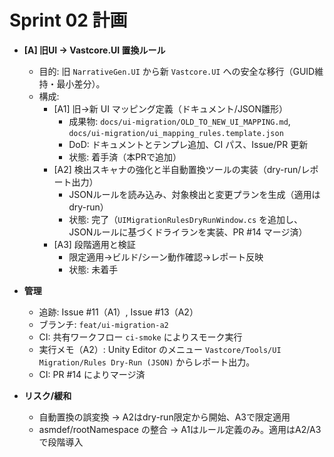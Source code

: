 # Sprint 02 計画

- **[A] 旧UI → Vastcore.UI 置換ルール**
  - 目的: 旧 `NarrativeGen.UI` から新 `Vastcore.UI` への安全な移行（GUID維持・最小差分）。
  - 構成:
    - [A1] 旧→新 UI マッピング定義（ドキュメント/JSON雛形）
      - 成果物: `docs/ui-migration/OLD_TO_NEW_UI_MAPPING.md`, `docs/ui-migration/ui_mapping_rules.template.json`
      - DoD: ドキュメントとテンプレ追加、CI パス、Issue/PR 更新
      - 状態: 着手済（本PRで追加）
    - [A2] 検出スキャナの強化と半自動置換ツールの実装（dry-run/レポート出力）
      - JSONルールを読み込み、対象検出と変更プランを生成（適用はdry-run）
      - 状態: 完了（`UIMigrationRulesDryRunWindow.cs` を追加し、JSONルールに基づくドライランを実装、PR #14 マージ済）
    - [A3] 段階適用と検証
      - 限定適用→ビルド/シーン動作確認→レポート反映
      - 状態: 未着手

- **管理**
  - 追跡: Issue #11（A1）, Issue #13（A2）
  - ブランチ: `feat/ui-migration-a2`
  - CI: 共有ワークフロー `ci-smoke` によりスモーク実行
  - 実行メモ（A2）: Unity Editor のメニュー `Vastcore/Tools/UI Migration/Rules Dry-Run (JSON)` からレポート出力。
  - CI: PR #14 によりマージ済

- **リスク/緩和**
  - 自動置換の誤変換 → A2はdry-run限定から開始、A3で限定適用
  - asmdef/rootNamespace の整合 → A1はルール定義のみ。適用はA2/A3で段階導入
